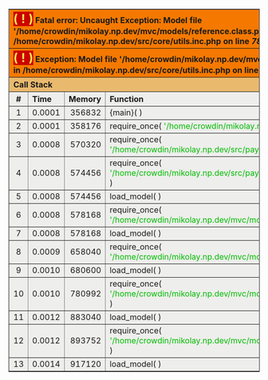 <br />
<font size='1'><table class='xdebug-error xe-uncaught-exception' dir='ltr' border='1' cellspacing='0' cellpadding='1'>
<tr><th align='left' bgcolor='#f57900' colspan="5"><span style='background-color: #cc0000; color: #fce94f; font-size: x-large;'>( ! )</span> Fatal error: Uncaught Exception: Model file '/home/crowdin/mikolay.np.dev/mvc/models/reference.class.php' doesn't exists in /home/crowdin/mikolay.np.dev/src/core/utils.inc.php on line <i>78</i></th></tr>
<tr><th align='left' bgcolor='#f57900' colspan="5"><span style='background-color: #cc0000; color: #fce94f; font-size: x-large;'>( ! )</span> Exception: Model file '/home/crowdin/mikolay.np.dev/mvc/models/reference.class.php' doesn't exists in /home/crowdin/mikolay.np.dev/src/core/utils.inc.php on line <i>78</i></th></tr>
<tr><th align='left' bgcolor='#e9b96e' colspan='5'>Call Stack</th></tr>
<tr><th align='center' bgcolor='#eeeeec'>#</th><th align='left' bgcolor='#eeeeec'>Time</th><th align='left' bgcolor='#eeeeec'>Memory</th><th align='left' bgcolor='#eeeeec'>Function</th><th align='left' bgcolor='#eeeeec'>Location</th></tr>
<tr><td bgcolor='#eeeeec' align='center'>1</td><td bgcolor='#eeeeec' align='center'>0.0001</td><td bgcolor='#eeeeec' align='right'>356832</td><td bgcolor='#eeeeec'>{main}(  )</td><td title='/home/crowdin/mikolay.np.dev/www/index.php' bgcolor='#eeeeec'>.../index.php<b>:</b>0</td></tr>
<tr><td bgcolor='#eeeeec' align='center'>2</td><td bgcolor='#eeeeec' align='center'>0.0001</td><td bgcolor='#eeeeec' align='right'>358176</td><td bgcolor='#eeeeec'>require_once( <font color='#00bb00'>'/home/crowdin/mikolay.np.dev/init.php'</font> )</td><td title='/home/crowdin/mikolay.np.dev/www/index.php' bgcolor='#eeeeec'>.../index.php<b>:</b>5</td></tr>
<tr><td bgcolor='#eeeeec' align='center'>3</td><td bgcolor='#eeeeec' align='center'>0.0008</td><td bgcolor='#eeeeec' align='right'>570320</td><td bgcolor='#eeeeec'>require_once( <font color='#00bb00'>'/home/crowdin/mikolay.np.dev/src/payment/init.php'</font> )</td><td title='/home/crowdin/mikolay.np.dev/init.php' bgcolor='#eeeeec'>.../init.php<b>:</b>20</td></tr>
<tr><td bgcolor='#eeeeec' align='center'>4</td><td bgcolor='#eeeeec' align='center'>0.0008</td><td bgcolor='#eeeeec' align='right'>574456</td><td bgcolor='#eeeeec'>require_once( <font color='#00bb00'>'/home/crowdin/mikolay.np.dev/src/payment/PayPro.class.php'</font> )</td><td title='/home/crowdin/mikolay.np.dev/src/payment/init.php' bgcolor='#eeeeec'>.../init.php<b>:</b>4</td></tr>
<tr><td bgcolor='#eeeeec' align='center'>5</td><td bgcolor='#eeeeec' align='center'>0.0008</td><td bgcolor='#eeeeec' align='right'>574456</td><td bgcolor='#eeeeec'>load_model(  )</td><td title='/home/crowdin/mikolay.np.dev/src/payment/PayPro.class.php' bgcolor='#eeeeec'>.../PayPro.class.php<b>:</b>7</td></tr>
<tr><td bgcolor='#eeeeec' align='center'>6</td><td bgcolor='#eeeeec' align='center'>0.0008</td><td bgcolor='#eeeeec' align='right'>578168</td><td bgcolor='#eeeeec'>require_once( <font color='#00bb00'>'/home/crowdin/mikolay.np.dev/mvc/models/order.class.php'</font> )</td><td title='/home/crowdin/mikolay.np.dev/src/core/utils.inc.php' bgcolor='#eeeeec'>.../utils.inc.php<b>:</b>76</td></tr>
<tr><td bgcolor='#eeeeec' align='center'>7</td><td bgcolor='#eeeeec' align='center'>0.0008</td><td bgcolor='#eeeeec' align='right'>578168</td><td bgcolor='#eeeeec'>load_model(  )</td><td title='/home/crowdin/mikolay.np.dev/mvc/models/order.class.php' bgcolor='#eeeeec'>.../order.class.php<b>:</b>3</td></tr>
<tr><td bgcolor='#eeeeec' align='center'>8</td><td bgcolor='#eeeeec' align='center'>0.0009</td><td bgcolor='#eeeeec' align='right'>658040</td><td bgcolor='#eeeeec'>require_once( <font color='#00bb00'>'/home/crowdin/mikolay.np.dev/mvc/models/user.class.php'</font> )</td><td title='/home/crowdin/mikolay.np.dev/src/core/utils.inc.php' bgcolor='#eeeeec'>.../utils.inc.php<b>:</b>76</td></tr>
<tr><td bgcolor='#eeeeec' align='center'>9</td><td bgcolor='#eeeeec' align='center'>0.0010</td><td bgcolor='#eeeeec' align='right'>680600</td><td bgcolor='#eeeeec'>load_model(  )</td><td title='/home/crowdin/mikolay.np.dev/mvc/models/user.class.php' bgcolor='#eeeeec'>.../user.class.php<b>:</b>8</td></tr>
<tr><td bgcolor='#eeeeec' align='center'>10</td><td bgcolor='#eeeeec' align='center'>0.0010</td><td bgcolor='#eeeeec' align='right'>780992</td><td bgcolor='#eeeeec'>require_once( <font color='#00bb00'>'/home/crowdin/mikolay.np.dev/mvc/models/project.class.php'</font> )</td><td title='/home/crowdin/mikolay.np.dev/src/core/utils.inc.php' bgcolor='#eeeeec'>.../utils.inc.php<b>:</b>76</td></tr>
<tr><td bgcolor='#eeeeec' align='center'>11</td><td bgcolor='#eeeeec' align='center'>0.0012</td><td bgcolor='#eeeeec' align='right'>883040</td><td bgcolor='#eeeeec'>load_model(  )</td><td title='/home/crowdin/mikolay.np.dev/mvc/models/project.class.php' bgcolor='#eeeeec'>.../project.class.php<b>:</b>11</td></tr>
<tr><td bgcolor='#eeeeec' align='center'>12</td><td bgcolor='#eeeeec' align='center'>0.0012</td><td bgcolor='#eeeeec' align='right'>893752</td><td bgcolor='#eeeeec'>require_once( <font color='#00bb00'>'/home/crowdin/mikolay.np.dev/mvc/models/source.class.php'</font> )</td><td title='/home/crowdin/mikolay.np.dev/src/core/utils.inc.php' bgcolor='#eeeeec'>.../utils.inc.php<b>:</b>76</td></tr>
<tr><td bgcolor='#eeeeec' align='center'>13</td><td bgcolor='#eeeeec' align='center'>0.0014</td><td bgcolor='#eeeeec' align='right'>917120</td><td bgcolor='#eeeeec'>load_model(  )</td><td title='/home/crowdin/mikolay.np.dev/mvc/models/source.class.php' bgcolor='#eeeeec'>.../source.class.php<b>:</b>4</td></tr>
</table></font>